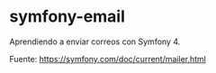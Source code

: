 # symfony-email
Aprendiendo a enviar correos con Symfony 4.

Fuente: https://symfony.com/doc/current/mailer.html



